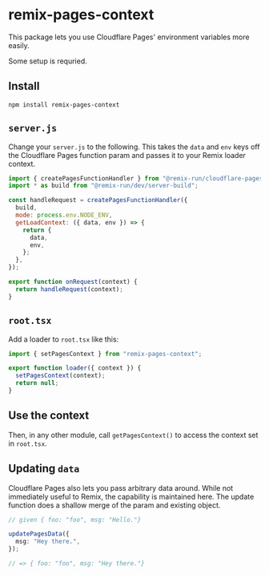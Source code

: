 # remix-pages-context

This package lets you use Cloudflare Pages' environment variables more easily.

Some setup is requried.

## Install

`npm install remix-pages-context`

## `server.js`

Change your `server.js` to the following. This takes the `data` and `env` keys
off the Cloudflare Pages function param and passes it to your Remix loader
context.

```js
import { createPagesFunctionHandler } from "@remix-run/cloudflare-pages";
import * as build from "@remix-run/dev/server-build";

const handleRequest = createPagesFunctionHandler({
  build,
  mode: process.env.NODE_ENV,
  getLoadContext: ({ data, env }) => {
    return {
      data,
      env,
    };
  },
});

export function onRequest(context) {
  return handleRequest(context);
}
```

## `root.tsx`

Add a loader to `root.tsx` like this:

```ts
import { setPagesContext } from "remix-pages-context";

export function loader({ context }) {
  setPagesContext(context);
  return null;
}
```

## Use the context

Then, in any other module, call `getPagesContext()` to access the context set in `root.tsx`.

## Updating `data`

Cloudflare Pages also lets you pass arbitrary data around. While not immediately useful to Remix, the capability is maintained here. The update function does a shallow merge of the param and existing object.

```ts
// given { foo: "foo", msg: "Hello."}

updatePagesData({
  msg: "Hey there.",
});

// => { foo: "foo", msg: "Hey there."}
```
